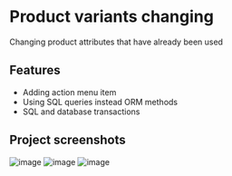 # Product variants changing

Changing product attributes that have already been used

## Features

* Adding action menu item
* Using SQL queries instead ORM methods
* SQL and database transactions

## Project screenshots
![image](https://user-images.githubusercontent.com/106173314/235200048-1893362b-95c1-4753-8938-ad63aee36272.png)
![image](https://user-images.githubusercontent.com/106173314/235200261-9bcb913c-d53b-4828-9b91-01812f3358c6.png)
![image](https://user-images.githubusercontent.com/106173314/235200425-1dc0b006-b8ef-42a3-9f52-57bd8602c964.png)
